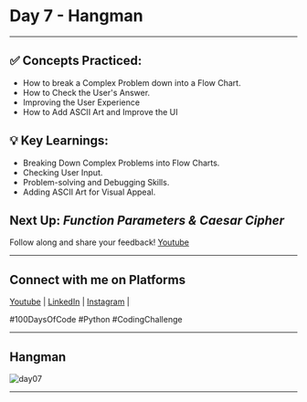 # Day 7 - Hangman
---
## ✅ **Concepts Practiced:**

- How to break a Complex Problem down into a Flow Chart.
- How to Check the User's Answer.
- Improving the User Experience
-  How to Add ASCII Art and Improve the UI

## 💡 **Key Learnings:**

- Breaking Down Complex Problems into Flow Charts.
- Checking User Input.
- Problem-solving and Debugging Skills.
- Adding ASCII Art for Visual Appeal.

## **Next Up:** *Function Parameters & Caesar Cipher*

Follow along and share your feedback! 
[Youtube](https://www.youtube.com/@Tharun-AS)

---

## Connect with me on Platforms
[Youtube](https://www.youtube.com/@Tharun-AS) | 
[LinkedIn](https://www.linkedin.com/in/tharun-a-s-b45b8a2a8) | 
[Instagram](https://www.instagram.com/tharun_as_2005) | 

#100DaysOfCode #Python #CodingChallenge

---

## Hangman
![day07](https://user-images.githubusercontent.com/98851253/154518650-6bf293ff-0f01-4014-9c10-70d17b2007ae.gif)

---

